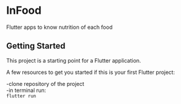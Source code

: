 # InFood

Flutter apps to know nutrition of each food

## Getting Started

This project is a starting point for a Flutter application.

A few resources to get you started if this is your first Flutter project:

-clone repository of the project   
-in terminal run:  
```flutter run```   
